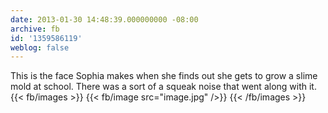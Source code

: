 ```yaml
---
date: 2013-01-30 14:48:39.000000000 -08:00
archive: fb
id: '1359586119'
weblog: false
---
```


This is the face Sophia makes when she finds out she gets to grow a slime mold at school. There was a sort of a squeak noise that went along with it.
{{< fb/images >}}
{{< fb/image src="image.jpg" />}}
{{< /fb/images >}}
